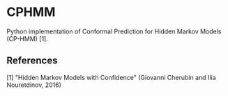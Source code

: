 # CPHMM

Python implementation of Conformal Prediction for Hidden Markov Models (CP-HMM) [1].


## References
[1] "Hidden Markov Models with Confidence" (Giovanni Cherubin and Ilia Nouretdinov, 2016)

